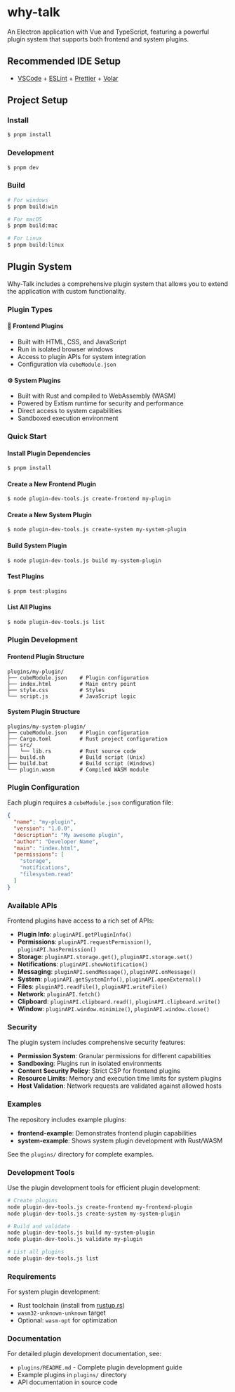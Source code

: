 # why-talk

An Electron application with Vue and TypeScript, featuring a powerful plugin system that supports both frontend and system plugins.

## Recommended IDE Setup

- [VSCode](https://code.visualstudio.com/) + [ESLint](https://marketplace.visualstudio.com/items?itemName=dbaeumer.vscode-eslint) + [Prettier](https://marketplace.visualstudio.com/items?itemName=esbenp.prettier-vscode) + [Volar](https://marketplace.visualstudio.com/items?itemName=Vue.volar)

## Project Setup

### Install

```bash
$ pnpm install
```

### Development

```bash
$ pnpm dev
```

### Build

```bash
# For windows
$ pnpm build:win

# For macOS
$ pnpm build:mac

# For Linux
$ pnpm build:linux
```

## Plugin System

Why-Talk includes a comprehensive plugin system that allows you to extend the application with custom functionality.

### Plugin Types

#### 🎨 Frontend Plugins
- Built with HTML, CSS, and JavaScript
- Run in isolated browser windows
- Access to plugin APIs for system integration
- Configuration via `cubeModule.json`

#### ⚙️ System Plugins
- Built with Rust and compiled to WebAssembly (WASM)
- Powered by Extism runtime for security and performance
- Direct access to system capabilities
- Sandboxed execution environment

### Quick Start

#### Install Plugin Dependencies
```bash
$ pnpm install
```

#### Create a New Frontend Plugin
```bash
$ node plugin-dev-tools.js create-frontend my-plugin
```

#### Create a New System Plugin
```bash
$ node plugin-dev-tools.js create-system my-system-plugin
```

#### Build System Plugin
```bash
$ node plugin-dev-tools.js build my-system-plugin
```

#### Test Plugins
```bash
$ pnpm test:plugins
```

#### List All Plugins
```bash
$ node plugin-dev-tools.js list
```

### Plugin Development

#### Frontend Plugin Structure
```
plugins/my-plugin/
├── cubeModule.json    # Plugin configuration
├── index.html         # Main entry point
├── style.css          # Styles
└── script.js          # JavaScript logic
```

#### System Plugin Structure
```
plugins/my-system-plugin/
├── cubeModule.json    # Plugin configuration
├── Cargo.toml         # Rust project configuration
├── src/
│   └── lib.rs         # Rust source code
├── build.sh           # Build script (Unix)
├── build.bat          # Build script (Windows)
└── plugin.wasm        # Compiled WASM module
```

### Plugin Configuration

Each plugin requires a `cubeModule.json` configuration file:

```json
{
  "name": "my-plugin",
  "version": "1.0.0",
  "description": "My awesome plugin",
  "author": "Developer Name",
  "main": "index.html",
  "permissions": [
    "storage",
    "notifications",
    "filesystem.read"
  ]
}
```

### Available APIs

Frontend plugins have access to a rich set of APIs:

- **Plugin Info**: `pluginAPI.getPluginInfo()`
- **Permissions**: `pluginAPI.requestPermission()`, `pluginAPI.hasPermission()`
- **Storage**: `pluginAPI.storage.get()`, `pluginAPI.storage.set()`
- **Notifications**: `pluginAPI.showNotification()`
- **Messaging**: `pluginAPI.sendMessage()`, `pluginAPI.onMessage()`
- **System**: `pluginAPI.getSystemInfo()`, `pluginAPI.openExternal()`
- **Files**: `pluginAPI.readFile()`, `pluginAPI.writeFile()`
- **Network**: `pluginAPI.fetch()`
- **Clipboard**: `pluginAPI.clipboard.read()`, `pluginAPI.clipboard.write()`
- **Window**: `pluginAPI.window.minimize()`, `pluginAPI.window.close()`

### Security

The plugin system includes comprehensive security features:

- **Permission System**: Granular permissions for different capabilities
- **Sandboxing**: Plugins run in isolated environments
- **Content Security Policy**: Strict CSP for frontend plugins
- **Resource Limits**: Memory and execution time limits for system plugins
- **Host Validation**: Network requests are validated against allowed hosts

### Examples

The repository includes example plugins:

- **frontend-example**: Demonstrates frontend plugin capabilities
- **system-example**: Shows system plugin development with Rust/WASM

See the `plugins/` directory for complete examples.

### Development Tools

Use the plugin development tools for efficient plugin development:

```bash
# Create plugins
node plugin-dev-tools.js create-frontend my-frontend-plugin
node plugin-dev-tools.js create-system my-system-plugin

# Build and validate
node plugin-dev-tools.js build my-system-plugin
node plugin-dev-tools.js validate my-plugin

# List all plugins
node plugin-dev-tools.js list
```

### Requirements

For system plugin development:
- Rust toolchain (install from [rustup.rs](https://rustup.rs/))
- `wasm32-unknown-unknown` target
- Optional: `wasm-opt` for optimization

### Documentation

For detailed plugin development documentation, see:
- `plugins/README.md` - Complete plugin development guide
- Example plugins in `plugins/` directory
- API documentation in source code
